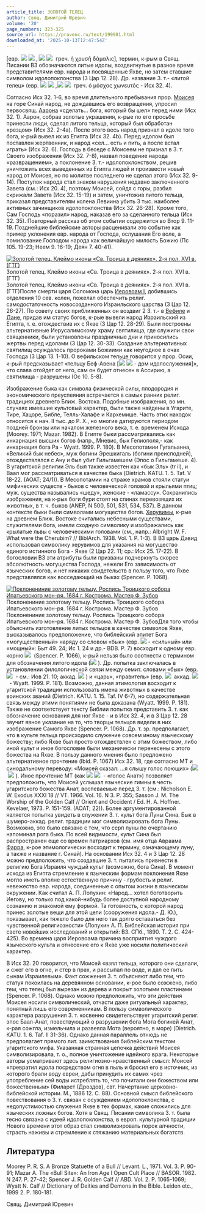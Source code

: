 ```yaml
---
article_title: ЗОЛОТОЙ ТЕЛЕЦ
author: Свящ. Димитрий Юревич
volume: '20'
page_numbers: 323-325
source_url: https://pravenc.ru/text/199981.html
downloaded_at: '2025-10-13T12:47:54Z'
---
```


[евр. ![](<https://pravenc.ru/char/2712331/bhz /image.png>) ![](<https://pravenc.ru/char/2712331/ lgx5b/image.png>) , ![](<https://pravenc.ru/char/26062/x7eegel /image.png>) ![](<https://pravenc.ru/char/26062/ zAhABx3b/image.png>)  греч. ἡ χρυσῆ δάμαλις], термин, к-рым в Свящ. Писании ВЗ обозначаются литые идолы, воздвигнутые в разное время представителями евр. народа и посвященные Яхве, но затем ставшие символом идолопоклонства (3 Цар 12. 28). Др. название З. т.- «литой телец» (евр. ![](<https://pravenc.ru/char/2712331/hksm /image.png>) ![](<https://pravenc.ru/char/2712331/ lgx5b/image.png>) ,![](<https://pravenc.ru/char/26062/x7eEgel /image.png>) ![](<https://pravenc.ru/char/26062/ massEKA/image.png>)  греч. ὁ μόσχος 
χωνευτός - Исх 32. 4).

Согласно Исх 32. 1-6, во время длительного пребывания прор. [Моисея](https://pravenc.ru/text/Моисей.html) на горе Синай народ, не дождавшись его возвращения, упросил первосвящ. [Аарона](https://pravenc.ru/text/Аарон.html) «сделать... бога, который бы шел» перед ними (Исх 32. 1). Аарон, собрав золотые украшения, к-рые по его просьбе принесли люди, сделал литого тельца, который был обработан «резцом» (Исх 32. 2-4a). После этого весь народ признал в идоле того бога, к-рый вывел их из Египта (Исх 32. 4b). Перед идолом был поставлен жертвенник, и народ «сел... есть и пить, а после встал играть» (Исх 32. 6). Господь в беседе с Моисеем не признал в З. т. Своего изображения (Исх 32. 7-8), назвал поведение народа «развращением», а поклонение З. т.- идолопоклонством, решив уничтожить всех выведенных из Египта людей и произвести новый народ от Моисея, но по молитве последнего не сделал этого (Исх 32. 9-14). Поступок народа стал знаком нарушения недавно заключенного Завета (см.: Исх 20. 4), поэтому Моисей, сойдя с горы, разбил скрижали Завета (Исх 32. 15-19) и затем, уничтожив литого тельца, приказал представителям колена Левиина убить 3 тыс. наиболее активных зачинщиков идолопоклонства (Исх 32. 26-28). Кроме того, Сам Господь «поразил» народ, наказав его за сделанного тельца (Исх 32. 35). Повторный рассказ об этом событии содержится во Втор 9. 11-19. Позднейшие библейские авторы расценивали это событие как пример уклонения евр. народа от Господа, ослушания Его воле, а помилование Господом народа как величайшую милость Божию (Пс 105. 19-23; Неем 9. 16-19; Деян 7. 40-41).

[![Золотой телец. Клеймо иконы «Св. Троица в деяниях». 2-я пол. XVI в. (ГТГ)](https://pravenc.ru/data/172/504/1234/i200.jpg "Кликните для увеличения картинки")](https://pravenc.ru/data/172/504/1234/i400.jpg)Золотой телец. Клеймо иконы «Св. Троица в деяниях». 2-я пол. XVI в. (ГТГ)  
Золотой телец. Клеймо иконы «Св. Троица в деяниях». 2-я пол. XVI в. (ГТГ)После смерти царя Соломона царь [Иеровоам I](<https://pravenc.ru/text/Иеровоам I.html>), добившись отделения 10 сев. колен, пожелал обеспечить религ. самодостаточность новосозданного Израильского царства (3 Цар 12. 26-27). По совету своих приближенных он воздвиг 2 З. т.- в [Вефиле](https://pravenc.ru/text/Вефиль.html) и [Дане](https://pravenc.ru/text/Дане.html), придав им статус богов, к-рые вывели народ Израильский из Египта, т. е. отождествив их с Яхве (3 Цар 12. 28-29). Были построены альтернативные Иерусалимскому храму святилища, где служили свои священники, были установлены праздничные дни и приносились жертвы перед идолами (3 Цар 12. 30-33). Создание альтернативных святилищ осуждалось пророками Божиими как неугодное в очах Господа (3 Цар 13. 1-10). О вефильском тельце говорится у прор. Осии, к-рый предсказывает «тельцу Беф-Авена [![](<https://pravenc.ru/char/26062/bJt /image.png>) ![](<https://pravenc.ru/char/26062/ x60ABen /image.png>) - дом идолослужения]», что слава отойдет от него, сам он будет отнесен в Ассирию, а святилища - разрушены (Ос 10. 5-8).

Изображение быка как символа физической силы, плодородия и экономического преуспеяния встречается в самых ранних религ. традициях древнего Ближ. Востока. Подобные изображения, во мн. случаях имевшие культовый характер, были также найдены в Угарите, Тире, Хацоре, Библе, Телль-Халафе и Кархемише. Часть этих находок относится к нач. II тыс. до Р. Х., но многие датируются периодом поздней бронзы или началом железного века, т. е. временем Исхода (Moorey. 1971; Mazar. 1982). В Египте быки рассматривались как инкарнация высших богов (напр., Мневис, бык Гелиополя,- как инкарнация бога Ра - Wyatt. 1999. P. 180). В Месопотамии Гугальанна, «Великий бык небес», муж богини Эрешкигаль (богини преисподней), отождествлялся с Ану и был убит Гильгамешем (Эпос о Гильгамеше. 4). В угаритской религии Эль был также известен как «бык Эль» (tr il), и Ваал мог рассматриваться в качестве быка (Dietrich. KATU. 1. 5. Taf. V 18-22. (AOAT; 24/1)). В Месопотамии на страже храмов стояли статуи мифических существ - быков с человеческой головой и крыльями птиц; муж. существа назывались «шеду», женские - «ламассу». Сохранились изображения, на к-рых боги бури стоят на спинах перевозящих их животных, в т. ч. быков (ANEP, N 500, 501, 531, 534, 537). В данном контексте быки были символами могущества богов. [Херувимы](https://pravenc.ru/text/Херувимы.html), к-рые на древнем Ближ. Востоке считались небесными существами, служителями бога, имели сходную символику и изображались как крылатые львы с человеческими головами (см., напр.: Albright W. F. What were the Cherubim? // BiblArch. 1938. Vol. 1. P. 1-3). В ВЗ царь Давид использовал символику херувимов для указания на могущество единого истинного Бога - Яхве (2 Цар 22. 11; ср.: Исх 25. 17-22). В богословии ВЗ эти атрибуты были призваны подчеркнуть скорее абсолютность могущества Господа, нежели Его зависимость от языческих богов, и нет никаких свидетельств в пользу того, что Яхве представлялся как восседающий на быках (Spencer. P. 1068).

[![Поклонениние золотому тельцу. Роспись Троицкого собора Ипатьевского мон-ря. 1684 г. Кострома. Мастер Ф. Зубов](https://pravenc.ru/data/121/504/1234/i200.jpg "Кликните для увеличения картинки")](https://pravenc.ru/data/121/504/1234/i400.jpg)Поклонениние золотому тельцу. Роспись Троицкого собора Ипатьевского мон-ря. 1684 г. Кострома. Мастер Ф. Зубов  
Поклонениние золотому тельцу. Роспись Троицкого собора Ипатьевского мон-ря. 1684 г. Кострома. Мастер Ф. ЗубовДля того чтобы объяснить изготовление литых тельцов в качестве символов Яхве, высказывалось предположение, что библейский эпитет Бога «могущественный» наряду со словом «бык» (евр. ![](<https://pravenc.ru/char/26062/x60abbIr /image.png>) - 
«сильный» или «мощный»: Быт 49. 24; Ис 1. 24 и др.- BDB. P. 7) восходит к одному евр. корню ![](https://pravenc.ru/char/26062/x60br/image.png)  (Spencer. P. 1066), к-рый нельзя было соотнести с термином для обозначения литого идола (![](https://pravenc.ru/char/26062/x7eegel/image.png) ). Др. попытка заключалась в установлении филологической связи между семит. словами «бык» (евр. ![](https://pravenc.ru/char/26062/ZVr/image.png)  - 
см.: 
Иов 21. 10; аккад. ![](https://pravenc.ru/char/26062/Zaru/image.png) ) и «царь», «правитель» (евр. ![](https://pravenc.ru/char/26062/SArx3b/image.png)  аккад. ![](https://pravenc.ru/char/26062/Zarru/image.png)  - Wyatt. 1999. P. 181). Возможно, данная этимология восходит к угаритской традиции использовать имена животных в качестве воинских званий (Dietrich. KATU. 1. 15. Taf. IV 6-7), но содержательная связь между этими понятиями не была доказана (Wyatt. 1999. P. 181). Также не соответствует тексту Библии попытка представить З. т. как обозначение основания для ног Яхве - и в Исх 32. 4, и в 3 Цар 12. 28 звучит явное указание на то, что творцы тельцов видели в них изображение Самого Яхве (Spencer. P. 1068). Др. т. зр. предполагает, что в культе тельца происходило служение совсем иному языческому божеству; либо Яхве был просто отождествлен с этим божеством, либо иной культ и иное богословие были механически перенесены с этого божества на Яхве. В пользу данного мнения было предложено альтернативное прочтение (Ibid. P. 1067) Исх 32. 18, где согласно МТ и синодальному переводу: «Моисей сказал: ...я слышу голос поющих» (![](<https://pravenc.ru/char/26062/qVl /image.png>) ![](<https://pravenc.ru/char/26062/ x7ex24nVT/image.png>) ). Иное прочтение МТ (как ![](<https://pravenc.ru/char/26062/qVl /image.png>) ![](<https://pravenc.ru/char/26062/ x7ex24nAT/image.png>)  - «голос Анат») позволяет предположить, что Моисей услышал языческие гимны в честь угаритского божества Анат, воспеваемые перед З. т. (см.: Nicholson E. W. Exodus XXXI 18 // VT. 1966. Vol. 16. N 3. P. 355; Sasson J. M. The Worship of the Golden Calf // Orient and Occident / Ed. H. A. Hoffner. Kevelaer, 1973. P. 151-159. (AOAT; 22)). Более аргументированной является попытка увидеть в служении З. т. культ бога Луны Сина. Бык в шумеро-аккад. религ. традиции мог символизировать бога Луны. Возможно, это было связано с тем, что серп луны по очертанию напоминал рога быка. По всей видимости, культ Сина был распространен еще со времен патриархов (см. имя отца Авраама [Фарра](https://pravenc.ru/text/Фарра.html), к-рое этимологически восходит к термину, означающему луну, а также и название г. Синай). На основании Исх 32. 4 и 3 Цар 12. 28 можно предположить, что создавшие З. т. пытались привнести в религию Бога Израиля чуждый культ (возможно, бога Сина). В момент исхода из Египта стремление к языческим формам поклонения Яхве могло иметь вполне естественную причину - грубость и религ. невежество евр. народа, соединенные с опытом жизни в языческом окружении. Как считал А. П. Лопухин: «Народ... хотел боготворить Иегову, но только под какой-нибудь более доступной народному сознанию и знакомой ему формой. Та готовность, с которой народ принес золотые вещи для этой цели (сооружения идола.- Д. Ю.), показывает, как тяжело было для него так долго оставаться без чувственной религиозности» (Лопухин А. П. Библейская история при свете новейших исследований и открытий: ВЗ. СПб., 1890. Т. 2. С. 424-425). Во времена царя Иеровоама причина восприятия чуждого языческого культа и отнесение его к Яхве уже носили политический характер.

В Исх 32. 20 говорится, что Моисей «взял тельца, которого они сделали, и сжег его в огне, и стер в прах, и рассыпал по воде, и дал ее пить сынам Израилевым». Факт сожжения З. т. объясняют либо тем, что статуя покоилась на деревянном основании, к-рое было сожжено, либо тем, что телец был вырезан из дерева и покрыт золотыми пластинами (Spencer. P. 1068). Однако можно предположить, что эти действия Моисея носили символический, отчасти даже ритуальный характер, понятный лишь его современникам. В пользу символического характера разрушения З. т. косвенно свидетельствует угаритский религ. эпос Баал-Анат, повествующий о разрушении бога Мота богиней Анат, к-рая сожгла, измельчила и развеяла Мота (вероятно, в море) (Dietrich. KATU. 1. 6. Taf. II 31-36). Однако данная параллель отнюдь не предполагает прямого лит. заимствования библейским текстом угаритского мифа. Указанная странная цепочка действий Моисея символизировала, т. о., полное уничтожение идейного врага. Некоторые авторы усматривают здесь религиозно-нравственный смысл: Моисей «превратил идола посредством огня в пыль и бросил его в источник, из которого брали воду евреи, дабы принудить их самих чрез употребление сей воды истреблять то, что почитали они божеством или божественным» (Филарет (Дроздов), свт. Начертание церковно-библейской истории. М., 1886 12. С. 88). Основной смысл библейского повествования о З. т. связан с осуждением идолопоклонства, с недопустимостью служения Яхве в тех формах, какие сложились для языческих ложных богов. Хотя в Свящ. Писании символика З. т. была тесно связана с идеей идолопоклонства, в европ. культурной традиции Нового времени этот образ стал символизировать порок алчности, страсть наживы и стремление к стяжанию материальных богатств.

## Литература

Moorey P. R. S. A Bronze Statuette of a Bull // Levant. L., 1971. Vol. 3. P. 90-91; Mazar A. The «Bull Site»: An Iron Age I Open Cult Place // BASOR. 1982. N 247. P. 27-42; Spencer J. R. Golden Calf // ABD. Vol. 2. P. 1065-1069; Wyatt N. Calf // Dictionary of Deities and Demons in the Bible. Leiden etc., 1999 2. P. 180-181.

Свящ. Димитрий Юревич
